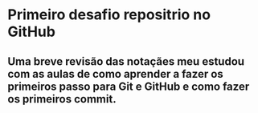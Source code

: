 # Primeiro desafio repositrio no GitHub


## Uma breve revisão das notaçães meu estudou com as aulas de como aprender a fazer os primeiros passo para **Git e GitHub** e como fazer os primeiros commit.





